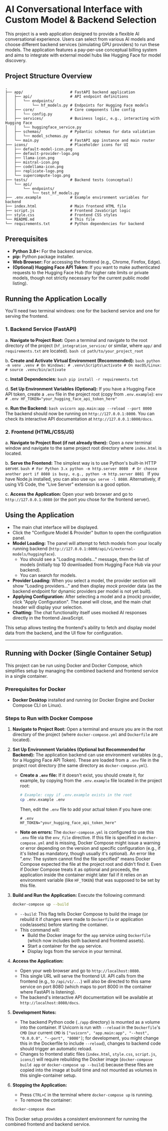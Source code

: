# AI Conversational Interface with Custom Model & Backend Selection

This project is a web application designed to provide a flexible AI conversational experience. Users can select from various AI models and choose different backend services (simulating GPU providers) to run these models. The application features a pay-per-use conceptual billing system and aims to integrate with external model hubs like Hugging Face for model discovery.

## Project Structure Overview

```
.
├── app/                     # FastAPI backend application
│   ├── api/                 # API endpoint definitions
│   │   └── endpoints/
│   │       └── hf_models.py # Endpoints for Hugging Face models
│   ├── core/                # Core components like config
│   │   └── config.py
│   ├── services/            # Business logic, e.g., interacting with Hugging Face
│   │   └── huggingface_service.py
│   ├── schemas/             # Pydantic schemas for data validation
│   │   └── model_schemas.py
│   └── main.py              # FastAPI app instance and main router
├── icons/                   # Placeholder icons for UI
│   ├── default-model-icon.png
│   ├── default-provider-logo.png
│   ├── llama-icon.png
│   ├── mistral-icon.png
│   ├── codellama-icon.png
│   ├── replicate-logo.png
│   └── supercompute-logo.png
├── tests/                   # Backend tests (conceptual)
│   └── api/
│       └── endpoints/
│           └── test_hf_models.py
├── .env.example             # Example environment variables for backend
├── index.html               # Main frontend HTML file
├── script.js                # Frontend JavaScript logic
├── style.css                # Frontend CSS styles
└── README.md                # This file
└── requirements.txt         # Python dependencies for backend
```

## Prerequisites

*   **Python 3.8+:** For the backend service.
*   **pip:** Python package installer.
*   **Web Browser:** For accessing the frontend (e.g., Chrome, Firefox, Edge).
*   **(Optional) Hugging Face API Token:** If you want to make authenticated requests to the Hugging Face Hub (for higher rate limits or private models, though not strictly necessary for the current public model listing).

## Running the Application Locally

You'll need two terminal windows: one for the backend service and one for serving the frontend.

### 1. Backend Service (FastAPI)

   a. **Navigate to Project Root:**
      Open a terminal and navigate to the root directory of the project (`hf_integration_service/` or similar, where `app/` and `requirements.txt` are located).
      ```bash
      cd path/to/your_project_root
      ```

   b. **Create and Activate Virtual Environment (Recommended):**
      ```bash
      python -m venv .venv
      # On Windows:
      # .venv\Scripts\activate
      # On macOS/Linux:
      # source .venv/bin/activate
      ```

   c. **Install Dependencies:**
      ```bash
      pip install -r requirements.txt
      ```

   d. **Set Up Environment Variables (Optional):**
      If you have a Hugging Face API token, create a `.env` file in the project root (copy from `.env.example`):
      ```env
      # .env
      HF_TOKEN="your_hugging_face_api_token_here"
      ```

   e. **Run the Backend:**
      ```bash
      uvicorn app.main:app --reload --port 8000
      ```
      The backend should now be running on `http://127.0.0.1:8000`. You can check its interactive API documentation at `http://127.0.0.1:8000/docs`.

### 2. Frontend (HTML/CSS/JS)

   a. **Navigate to Project Root (if not already there):**
      Open a *new* terminal window and navigate to the same project root directory where `index.html` is located.

   b. **Serve the Frontend:**
      The simplest way is to use Python's built-in HTTP server.
      ```bash
      # For Python 3.x
      python -m http.server 8080 
      # Or choose another port if 8080 is busy, e.g., python -m http.server 8081
      ```
      If you have Node.js installed, you can also use `npx serve -l 8080`.
      Alternatively, if using VS Code, the "Live Server" extension is a good option.

   c. **Access the Application:**
      Open your web browser and go to `http://127.0.0.1:8080` (or the port you chose for the frontend server).

## Using the Application

*   The main chat interface will be displayed.
*   Click the "Configure Model & Provider" button to open the configuration panel.
*   **Model Loading:** The panel will attempt to fetch models from your locally running backend (`http://127.0.0.1:8000/api/v1/external-models/huggingface`).
    *   You should see a "Loading models..." message, then the list of models (initially top 10 downloaded from Hugging Face Hub via your backend).
    *   You can search for models.
*   **Provider Loading:** When you select a model, the provider section will show "Loading providers..." and then display *mock* provider data (as the backend endpoint for dynamic providers per model is not yet built).
*   **Applying Configuration:** After selecting a model and a (mock) provider, click "Apply Configuration". The panel will close, and the main chat header will display your selection.
*   **Chatting:** The chat functionality itself uses mocked AI responses directly in the frontend JavaScript.

This setup allows testing the frontend's ability to fetch and display model data from the backend, and the UI flow for configuration.

---

## Running with Docker (Single Container Setup)

This project can be run using Docker and Docker Compose, which simplifies setup by managing the combined backend and frontend service in a single container.

### Prerequisites for Docker

*   **Docker Desktop** installed and running (or Docker Engine and Docker Compose CLI on Linux).

### Steps to Run with Docker Compose

1.  **Navigate to Project Root:**
    Open a terminal and ensure you are in the root directory of the project (where `docker-compose.yml` and `Dockerfile` are located).

2.  **Set Up Environment Variables (Optional but Recommended for Backend):**
    The application backend can use environment variables (e.g., for a Hugging Face API Token). These are loaded from a `.env` file in the project root directory (the same directory as `docker-compose.yml`).

    *   **Create a `.env` file:** If it doesn't exist, you should create it, for example, by copying from the `.env.example` file located in the project root:
        ```bash
        # Example: copy if .env.example exists in the root
        cp .env.example .env 
        ```
        Then, edit the `.env` file to add your actual token if you have one:
        ```env
        # .env
        HF_TOKEN="your_hugging_face_api_token_here"
        ```
    *   **Note on errors:** The `docker-compose.yml` is configured to use this `.env` file via the `env_file` directive. If this file is specified in `docker-compose.yml` and is missing, Docker Compose might issue a warning or error depending on the version and specific configuration (e.g., if it's listed as mandatory, though usually it's optional). An error like ".env: The system cannot find the file specified" means Docker Compose expected the file at the project root and didn't find it. Even if Docker Compose treats it as optional and proceeds, the application inside the container might later fail if it relies on an environment variable (like `HF_TOKEN`) that was supposed to be set by this file.

3.  **Build and Run the Application:**
    Execute the following command:
    ```bash
    docker-compose up --build
    ```
    *   `--build`: This flag tells Docker Compose to build the image (or rebuild it if changes were made to `Dockerfile` or application code/assets) before starting the container.
    *   This command will:
        *   Build the Docker image for the `app` service using `Dockerfile` (which now includes both backend and frontend assets).
        *   Start a container for the `app` service.
        *   Display logs from the service in your terminal.

4.  **Access the Application:**
    *   Open your web browser and go to `http://localhost:8080`.
    *   This single URL will serve the frontend UI. API calls from the frontend (e.g., to `/api/v1/...`) will also be directed to this same service on port 8080 (which maps to port 8000 in the container where FastAPI is listening).
    *   The backend's interactive API documentation will be available at `http://localhost:8080/docs`.

5.  **Development Notes:**
    *   The backend Python code (`./app` directory) is mounted as a volume into the container. If Uvicorn is run with `--reload` in the `Dockerfile`'s `CMD` (our current `CMD` is `["uvicorn", "app.main:app", "--host", "0.0.0.0", "--port", "8000"]`; for development, you might change this in the Dockerfile to include `--reload`), changes to backend code should trigger an automatic reload.
    *   Changes to frontend static files (`index.html`, `style.css`, `script.js`, `icons/`) will require rebuilding the Docker image (`docker-compose build app` or `docker-compose up --build`) because these files are copied into the image at build time and not mounted as volumes in this single-container setup.

6.  **Stopping the Application:**
    *   Press `CTRL+C` in the terminal where `docker-compose up` is running.
    *   To remove the container:
      ```bash
      docker-compose down
      ```

This Docker setup provides a consistent environment for running the combined frontend and backend service.
